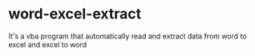 # word-excel-extract
It's a vba program that automatically read and extract data from word to excel and excel to word
